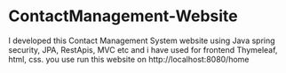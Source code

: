 # ContactManagement-Website
I developed this Contact Management System website using Java spring security, JPA, RestApis, MVC etc and i have used for frontend Thymeleaf, html, css. you use run this website on http://localhost:8080/home
